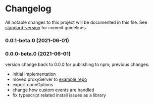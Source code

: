 # Changelog

All notable changes to this project will be documented in this file. See [standard-version](https://github.com/conventional-changelog/standard-version) for commit guidelines.

### 0.0.1-beta.0 (2021-06-01)

### 0.0.0-beta.0 (2021-06-01)

version change back to 0.0.0 for publishing to npm; previous changes:

- initial implementation
- moved proxyServer to [example repo](https://github.com/rob9315/mcproxy-example)
- export connOptions
- change how custom events are handled
- fix typescript related install issues as a library
